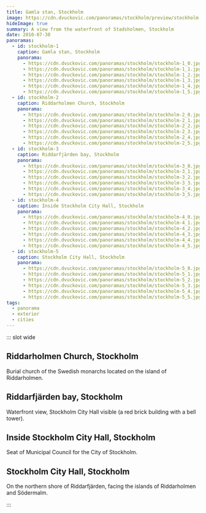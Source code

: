 ```yaml
---
title: Gamla stan, Stockholm
image: https://cdn.dvuckovic.com/panoramas/stockholm/preview/stockholm-1.jpg
hideImage: true
summary: A view from the waterfront of Stadsholmen, Stockholm
date: 2010-07-30
panoramas:
  - id: stockholm-1
    caption: Gamla stan, Stockholm
    panorama:
      - https://cdn.dvuckovic.com/panoramas/stockholm/stockholm-1_0.jpg
      - https://cdn.dvuckovic.com/panoramas/stockholm/stockholm-1_1.jpg
      - https://cdn.dvuckovic.com/panoramas/stockholm/stockholm-1_2.jpg
      - https://cdn.dvuckovic.com/panoramas/stockholm/stockholm-1_3.jpg
      - https://cdn.dvuckovic.com/panoramas/stockholm/stockholm-1_4.jpg
      - https://cdn.dvuckovic.com/panoramas/stockholm/stockholm-1_5.jpg
  - id: stockholm-2
    caption: Riddarholmen Church, Stockholm
    panorama:
      - https://cdn.dvuckovic.com/panoramas/stockholm/stockholm-2_0.jpg
      - https://cdn.dvuckovic.com/panoramas/stockholm/stockholm-2_1.jpg
      - https://cdn.dvuckovic.com/panoramas/stockholm/stockholm-2_2.jpg
      - https://cdn.dvuckovic.com/panoramas/stockholm/stockholm-2_3.jpg
      - https://cdn.dvuckovic.com/panoramas/stockholm/stockholm-2_4.jpg
      - https://cdn.dvuckovic.com/panoramas/stockholm/stockholm-2_5.jpg
  - id: stockholm-3
    caption: Riddarfjärden bay, Stockholm
    panorama:
      - https://cdn.dvuckovic.com/panoramas/stockholm/stockholm-3_0.jpg
      - https://cdn.dvuckovic.com/panoramas/stockholm/stockholm-3_1.jpg
      - https://cdn.dvuckovic.com/panoramas/stockholm/stockholm-3_2.jpg
      - https://cdn.dvuckovic.com/panoramas/stockholm/stockholm-3_3.jpg
      - https://cdn.dvuckovic.com/panoramas/stockholm/stockholm-3_4.jpg
      - https://cdn.dvuckovic.com/panoramas/stockholm/stockholm-3_5.jpg
  - id: stockholm-4
    caption: Inside Stockholm City Hall, Stockholm
    panorama:
      - https://cdn.dvuckovic.com/panoramas/stockholm/stockholm-4_0.jpg
      - https://cdn.dvuckovic.com/panoramas/stockholm/stockholm-4_1.jpg
      - https://cdn.dvuckovic.com/panoramas/stockholm/stockholm-4_2.jpg
      - https://cdn.dvuckovic.com/panoramas/stockholm/stockholm-4_3.jpg
      - https://cdn.dvuckovic.com/panoramas/stockholm/stockholm-4_4.jpg
      - https://cdn.dvuckovic.com/panoramas/stockholm/stockholm-4_5.jpg
  - id: stockholm-5
    caption: Stockholm City Hall, Stockholm
    panorama:
      - https://cdn.dvuckovic.com/panoramas/stockholm/stockholm-5_0.jpg
      - https://cdn.dvuckovic.com/panoramas/stockholm/stockholm-5_1.jpg
      - https://cdn.dvuckovic.com/panoramas/stockholm/stockholm-5_2.jpg
      - https://cdn.dvuckovic.com/panoramas/stockholm/stockholm-5_3.jpg
      - https://cdn.dvuckovic.com/panoramas/stockholm/stockholm-5_4.jpg
      - https://cdn.dvuckovic.com/panoramas/stockholm/stockholm-5_5.jpg
tags:
  - panorama
  - exterior
  - cities
---
```


::: slot wide

<PhotoSphere id="stockholm-1" />

## Riddarholmen Church, Stockholm

Burial church of the Swedish monarchs located on the island of Riddarholmen.

<PhotoSphere id="stockholm-2" />

## Riddarfjärden bay, Stockholm

Waterfront view, Stockholm City Hall visible (a red brick building with a bell tower).

<PhotoSphere id="stockholm-3" />

## Inside Stockholm City Hall, Stockholm

Seat of Municipal Council for the City of Stockholm.

<PhotoSphere id="stockholm-4" />

## Stockholm City Hall, Stockholm

On the northern shore of Riddarfjärden, facing the islands of Riddarholmen and Södermalm.

<PhotoSphere id="stockholm-5" />

:::
